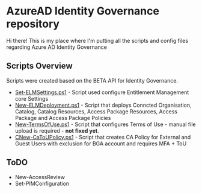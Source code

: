 # AzureAD Identity Governance repository
Hi there!
This is my place where I'm putting all the scripts and config files regarding Azure AD Identity Governance

## Scripts Overview

Scripts were created based on the BETA API for Identity Governance.
- [Set-ELMSettings.ps1](https://github.com/przybylskirobert/AzureIdentityGovernance/blob/master/Set-ELMSettings.ps1) - Script used configure Entitlement Management core Settings
- [New-ELMDeployment.ps1](https://github.com/przybylskirobert/AzureIdentityGovernance/blob/master/New-ELMDeployment.ps1) - Script that deploys Conncted Organisation, Catalog, Catalog Resources, Access Package Resources, Access Package and Access Package Policies
- [New-TermsOfUse.ps1](https://github.com/przybylskirobert/AzureIdentityGovernance/blob/master/New-TermsOfUse.ps1) - Script that configures Terms of Use - manual file upload is required - **not fixed yet**.
- [CNew-CaToUPolicy.ps1](https://github.com/przybylskirobert/AzureIdentityGovernance/blob/master/New-CaToUPolicy.ps1)  - Script that creates CA Policy for External and Guest Users with exclusion for BGA account and requires MFA + ToU

## ToDO
- New-AccessReview
- Set-PIMConfiguration 
